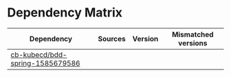 # Dependency Matrix

Dependency | Sources | Version | Mismatched versions
---------- | ------- | ------- | -------------------
[cb-kubecd/bdd-spring-1585679586](https://github.com/cb-kubecd/bdd-spring-1585679586.git) |  | []() | 
